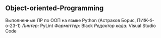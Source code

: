 ## Object-oriented-Programming
Выполненные ЛР по ООП на языке Python (Астраков Борис, ПИЖ-б-о-23-1)
*Линтер:* PyLint
*Форматтер:* Black
*Редактор кода:* Visual Studio Code
